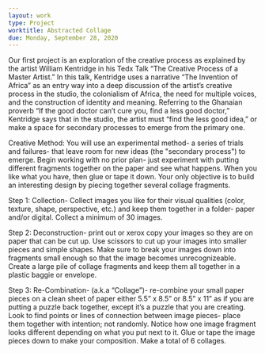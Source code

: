 ```yaml
---
layout: work
type: Project
worktitle: Abstracted Collage
due: Monday, September 28, 2020
---
```




Our first project is an exploration of the creative process as explained by the artist William Kentridge in his Tedx Talk “The Creative Process of a Master Artist.” In this talk, Kentridge uses a narrative “The Invention of Africa” as an entry way into a deep discussion of the artist’s creative process in the studio, the colonialism of Africa, the need for multiple voices, and the construction of identity and meaning. Referring to the Ghanaian proverb “If the good doctor can’t cure you, find a less good doctor,” Kentridge says that in the studio, the artist must “find the less good idea,” or make a space for secondary processes to emerge from the primary one.


Creative Method: You will use an experimental method- a series of trials and failures- that leave room for new ideas (the "secondary process") to emerge. Begin working with no prior plan- just experiment with putting different fragments together on the paper and see what happens. When you like what you have, then glue or tape it down. Your only objective is to build an interesting design by piecing together several collage fragments. 

Step 1: Collection- Collect images you like for their visual qualities (color, texture, shape, perspective, etc.) and keep them together in a folder- paper and/or digital. Collect a minimum of 30 images.

Step 2: Deconstruction- print out or xerox copy your images so they are on paper that can be cut up. Use scissors to cut up your images into smaller pieces and simple shapes. Make sure to break your images down into fragments small enough so that the image becomes unrecognizeable. Create a large pile of collage fragments and keep them all together in a plastic baggie or envelope. 

Step 3: Re-Combination- (a.k.a “Collage”)- re-combine your small paper pieces on a clean sheet of paper either 5.5” x 8.5” or 8.5” x 11” as if you are putting a puzzle back together, except it’s a puzzle that you are creating. Look to find points or lines of connection between image pieces- place them together with intention; not randomly. Notice how one image fragment looks different depending on what you put next to it. Glue or tape the image pieces down to make your composition. Make a total of 6 collages.

Step 4: Photograph* your finished collages and email the image files to gill@hendrix.edu. Take the photo close up, one photo per collage. *Watch this video for tips on (How to photograph your collages with a smartphone)[https://www.youtube.com/watch?v=FKgWIzvm3Hs&t=96s]

Learning Goals:
•	Gain hands-on practice with an experimental creative process that allows for secondary processes to occur.
•	Introduction to the contemporary artist William Kentridge and his philosophy of creative work.
•	Gain practice creating visual compositions. 
•	Reflect on your experience with this creative process through discussion.
•	Introduction to basic design theory.

Grading Criteria:

6 completed collages submitted on or before the deadline: 50 points
Level of Experimentation (each composition is different): 50 points

What to turn in:  Photograph each collage individually and attach your 6 image files in an email to Prof. Gill at gill@hendrix.edu





